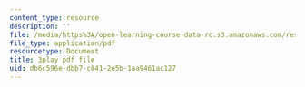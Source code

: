 ```yaml
---
content_type: resource
description: ''
file: /media/https%3A/open-learning-course-data-rc.s3.amazonaws.com/res-6-012-introduction-to-probability-spring-2018/db6c596edbb7c0412e5b1aa9461ac127_GnEyIawrWBg.pdf
file_type: application/pdf
resourcetype: Document
title: 3play pdf file
uid: db6c596e-dbb7-c041-2e5b-1aa9461ac127
---
```

